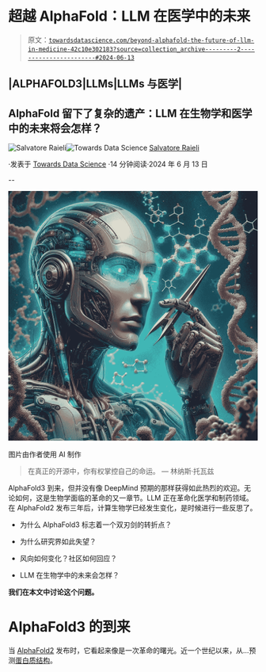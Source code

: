 # 超越 AlphaFold：LLM 在医学中的未来

> 原文：[`towardsdatascience.com/beyond-alphafold-the-future-of-llm-in-medicine-42c10e302183?source=collection_archive---------2-----------------------#2024-06-13`](https://towardsdatascience.com/beyond-alphafold-the-future-of-llm-in-medicine-42c10e302183?source=collection_archive---------2-----------------------#2024-06-13)

## |ALPHAFOLD3|LLMs|LLMs 与医学|

## AlphaFold 留下了复杂的遗产：LLM 在生物学和医学中的未来将会怎样？

[](https://salvatore-raieli.medium.com/?source=post_page---byline--42c10e302183--------------------------------)![Salvatore Raieli](https://salvatore-raieli.medium.com/?source=post_page---byline--42c10e302183--------------------------------)[](https://towardsdatascience.com/?source=post_page---byline--42c10e302183--------------------------------)![Towards Data Science](https://towardsdatascience.com/?source=post_page---byline--42c10e302183--------------------------------) [Salvatore Raieli](https://salvatore-raieli.medium.com/?source=post_page---byline--42c10e302183--------------------------------)

·发表于 [Towards Data Science](https://towardsdatascience.com/?source=post_page---byline--42c10e302183--------------------------------) ·14 分钟阅读·2024 年 6 月 13 日

--

![](img/258349ef1e99bc0244058b604a663402.png)

图片由作者使用 AI 制作

> 在真正的开源中，你有权掌控自己的命运。 — 林纳斯·托瓦兹

AlphaFold3 到来，但并没有像 DeepMind 预期的那样获得如此热烈的欢迎。无论如何，这是生物学面临的革命的又一章节。LLM 正在革命化医学和制药领域。在 AlphaFold2 发布三年后，计算生物学已经发生变化，是时候进行一些反思了。

+   为什么 AlphaFold3 标志着一个双刃剑的转折点？

+   为什么研究界如此失望？

+   风向如何变化？社区如何回应？

+   LLM 在生物学中的未来会怎样？

**我们在本文中讨论这个问题。**

# AlphaFold3 的到来

当 [AlphaFold2](https://www.nature.com/articles/s41586-021-03819-2) 发布时，它看起来像是一次革命的曙光。近一个世纪以来，从...预测[蛋白质结构](https://en.wikipedia.org/wiki/Protein_folding)。
